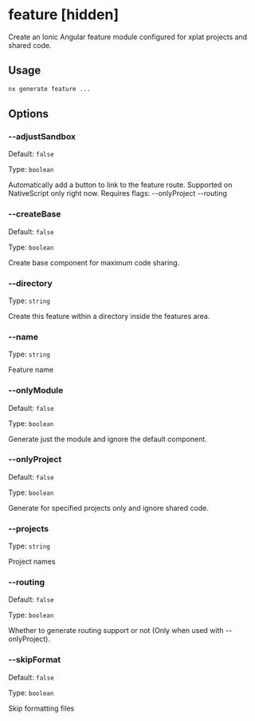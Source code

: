 # feature [hidden]

Create an Ionic Angular feature module configured for xplat projects and shared code.

## Usage

```bash
nx generate feature ...

```

## Options

### --adjustSandbox

Default: `false`

Type: `boolean`

Automatically add a button to link to the feature route. Supported on NativeScript only right now. Requires flags: --onlyProject --routing

### --createBase

Default: `false`

Type: `boolean`

Create base component for maximum code sharing.

### --directory

Type: `string`

Create this feature within a directory inside the features area.

### --name

Type: `string`

Feature name

### --onlyModule

Default: `false`

Type: `boolean`

Generate just the module and ignore the default component.

### --onlyProject

Default: `false`

Type: `boolean`

Generate for specified projects only and ignore shared code.

### --projects

Type: `string`

Project names

### --routing

Default: `false`

Type: `boolean`

Whether to generate routing support or not (Only when used with --onlyProject).

### --skipFormat

Default: `false`

Type: `boolean`

Skip formatting files
